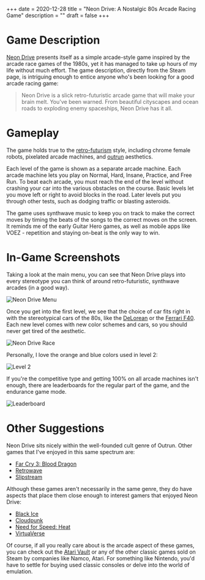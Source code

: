 +++
date = 2020-12-28
title = "Neon Drive: A Nostalgic 80s Arcade Racing Game"
description = ""
draft = false
+++

# Game Description

[Neon Drive](https://store.steampowered.com/app/433910/Neon_Drive/) presents
itself as a simple arcade-style game inspired by the arcade race games of the
1980s, yet it has managed to take up hours of my life without much effort. The
game description, directly from the Steam page, is intriguing enough to entice
anyone who's been looking for a good arcade racing game:

> Neon Drive is a slick retro-futuristic arcade game that will make your brain
> melt. You've been warned. From beautiful cityscapes and ocean roads to
> exploding enemy spaceships, Neon Drive has it all.

# Gameplay

The game holds true to the
[retro-futurism](https://en.wikipedia.org/wiki/Retrofuturism) style, including
chrome female robots, pixelated arcade machines, and
[outrun](https://teddit.net/r/outrun/) aesthetics.

Each level of the game is shown as a separate arcade machine. Each arcade
machine lets you play on Normal, Hard, Insane, Practice, and Free Run. To beat
each arcade, you must reach the end of the level without crashing your car into
the various obstacles on the course. Basic levels let you move left or right to
avoid blocks in the road. Later levels put you through other tests, such as
dodging traffic or blasting asteroids.

The game uses synthwave music to keep you on track to make the correct moves by
timing the beats of the songs to the correct moves on the screen. It reminds me
of the early Guitar Hero games, as well as mobile apps like VOEZ - repetition
and staying on-beat is the only way to win.

# In-Game Screenshots

Taking a look at the main menu, you can see that Neon Drive plays into every
stereotype you can think of around retro-futuristic, synthwave arcades (in a
good way).

![Neon Drive
Menu](https://img.cleberg.net/blog/20201228-neon-drive/neon_drive_menu.png)

Once you get into the first level, we see that the choice of car fits right in
with the stereotypical cars of the 80s, like the
[DeLorean](https://en.wikipedia.org/wiki/DMC_DeLorean) or the [Ferrari
F40](https://en.wikipedia.org/wiki/Ferrari_F40). Each new level comes with new
color schemes and cars, so you should never get tired of the aesthetic.

![Neon Drive
Race](https://img.cleberg.net/blog/20201228-neon-drive/neon_drive_race.png)

Personally, I love the orange and blue colors used in level 2:

![Level
2](https://img.cleberg.net/blog/20201228-neon-drive/neon_drive_level_2.png)

If you're the competitive type and getting 100% on all arcade machines isn't
enough, there are leaderboards for the regular part of the game, and the
endurance game mode.

![Leaderboard](https://img.cleberg.net/blog/20201228-neon-drive/neon_drive_leaderboard.png)

# Other Suggestions

Neon Drive sits nicely within the well-founded cult genre of Outrun. Other games
that I've enjoyed in this same spectrum are:

-   [Far Cry 3: Blood
    Dragon](https://store.steampowered.com/app/233270/Far_Cry_3__Blood_Dragon/)
-   [Retrowave](https://store.steampowered.com/app/1239690/Retrowave/)
-   [Slipstream](https://store.steampowered.com/app/732810/Slipstream/)

Although these games aren't necessarily in the same genre, they do have aspects
that place them close enough to interest gamers that enjoyed Neon Drive:

-   [Black Ice](https://store.steampowered.com/app/311800/Black_Ice/)
-   [Cloudpunk](https://store.steampowered.com/app/746850/Cloudpunk/)
-   [Need for Speed:
    Heat](https://store.steampowered.com/app/1222680/Need_for_Speed_Heat/)
-   [VirtuaVerse](https://store.steampowered.com/app/1019310/VirtuaVerse/)

Of course, if all you really care about is the arcade aspect of these games, you
can check out the [Atari
Vault](https://store.steampowered.com/app/400020/Atari_Vault/) or any of the
other classic games sold on Steam by companies like Namco, Atari. For something
like Nintendo, you'd have to settle for buying used classic consoles or delve
into the world of emulation.

